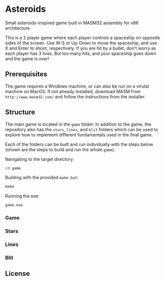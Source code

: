 # Asteroids
Small asteroids-inspired game built in MASM32 assembly for x86 architecture

This is a 2 player game where each player controls a spaceship on opposite sides of the screen. Use W-S or Up-Down to move the spaceship, and use X and Enter to shoot, respectively. If you are hit by a bullet, don't worry as each player has 3 lives. But too many hits, and your spaceship goes down and the game is over!

## Prerequisites

The game requires a Windows machine, or can also be run on a virutal machine on MacOS. If not already installed, download MASM from `http://www.masm32.com/` and follow the instructions from the installer.

## Structure

The main game is located in the `game` folder. In addition to the game, the repository also has the `stars`, `lines`, and `blit` folders which can be used to explore how to implement different fundamentals used in the final game. 

Each of the folders can be built and run individually with the steps below (shown are the steps to build and run the whole `game`).

Navigating to the target directory:
```cmd
cd game
```

Building with the provided `make.bat`:
```cmd
make
```

Running the exe:
```cmd
game.exe
```

### Game

### Stars

### Lines

### Blit


## License

